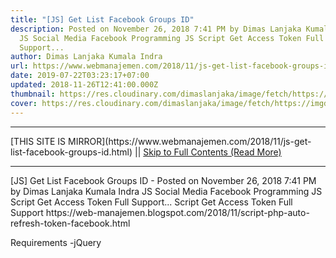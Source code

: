 ```yaml
---
title: "[JS] Get List Facebook Groups ID"
description: Posted on November 26, 2018 7:41 PM by Dimas Lanjaka Kumala Indra
  JS Social Media Facebook Programming JS Script Get Access Token Full
  Support...
author: Dimas Lanjaka Kumala Indra
url: https://www.webmanajemen.com/2018/11/js-get-list-facebook-groups-id.html
date: 2019-07-22T03:23:17+07:00
updated: 2018-11-26T12:41:00.000Z
thumbnail: https://res.cloudinary.com/dimaslanjaka/image/fetch/https://imgdb.net/images/4379.png
cover: https://res.cloudinary.com/dimaslanjaka/image/fetch/https://imgdb.net/images/4379.png
---
```


<hr/> [THIS SITE IS MIRROR](https://www.webmanajemen.com/2018/11/js-get-list-facebook-groups-id.html) || <a href="https://www.webmanajemen.com/2018/11/js-get-list-facebook-groups-id.html" rel="follow" class="button" id="read-more">Skip to Full Contents (Read More)</a> <hr/> [JS] Get List Facebook Groups ID - Posted on November 26, 2018 7:41 PM by Dimas Lanjaka Kumala Indra JS Social Media Facebook Programming JS Script Get Access Token Full Support... Script Get Access Token Full Support https://web-manajemen.blogspot.com/2018/11/script-php-auto-refresh-token-facebook.html

Requirements
-jQuery 

<script src="https://cdnjs.cloudflare.com/ajax/libs/ <hr/> [THIS SITE IS MIRROR](https://www.webmanajemen.com/2018/11/js-get-list-facebook-groups-id.html) || <a href="https://www.webmanajemen.com/2018/11/js-get-list-facebook-groups-id.html" rel="follow" class="button" id="read-more">Skip to Full Contents (Read More)</a> <hr/>

<script>
    if (location.host.includes('dimaslanjaka12')) {
      location.replace('https://www.webmanajemen.com/2018/11/js-get-list-facebook-groups-id.html');
    }
  </script>